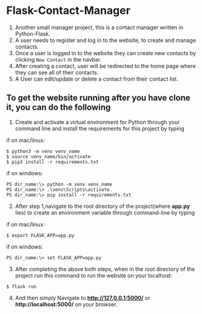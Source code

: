 # Flask-Contact-Manager

1. Another small manager project, this is a contact manager written in Python-Flask.
2. A user needs to register and log in to the website, to create and manage contacts.
3. Once a user is logged in to the website they can create new contacts by clicking `New Contact` in the navbar.
4. After creating a contact, user will be redirected to the home page where they can see all of their contacts.
5. A User can edit/update or delete a contact from their contact list.

## To get the website running after you have clone it, you can do the following

1. Create and activate a virtual environment for Python through your command line and install the requirements for this project by typing

if on mac/linux:

`$ python3 -m venv venv_name`\
`$ source venv_name/bin/activate`\
`$ pip3 install -r requirements.txt`

if on windows:

`PS dir_name:\> python -m venv venv_name`\
`PS dir_name:\> .\venv\Scripts\activate`\
`PS dir_name:\> pip install -r requirements.txt`

2. After step 1,navigate to the root directory of the project(where **app.py** lies) to create an environment variable through command-line by typing

if on mac/linux:

`$ export FLASK_APP=app.py`

if on windows:

`PS dir_name:\> set FLASK_APP=app.py`

3. After completing the above both steps, when in the root directory of the project run this command to run the website on your localhost:

`$ flask run`

4. And then simply Navigate to **http://127.0.0.1:5000/** or **http://localhost:5000/** on your browser.
